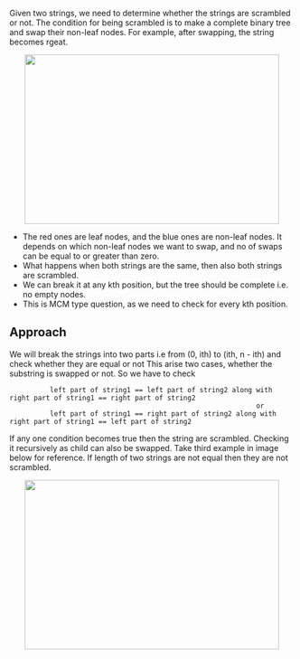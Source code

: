 Given two strings, we need to determine whether the strings are scrambled or not. The condition for being scrambled is to make a complete binary tree and swap their non-leaf nodes. For example, after swapping, the string becomes rgeat.

<p align="center">
  <img src="https://user-images.githubusercontent.com/56895638/179361450-5cddf5dd-3e9b-46c4-aa2d-225ce94075eb.png" width="450" height="300">
</p>

- The red ones are leaf nodes, and the blue ones are non-leaf nodes. It depends on which non-leaf nodes we want to swap, and no of swaps can be equal to or greater than zero.
- What happens when both strings are the same, then also both strings are scrambled.
- We can break it at any kth position, but the tree should be complete i.e. no empty nodes.
- This is MCM type question, as we need to check for every kth position.

## Approach

We will break the strings into two parts i.e from (0, ith) to (ith, n - ith) and check whether they are equal or not
This arise two cases, whether the substring is swapped or not. So we have to check
```
          left part of string1 == left part of string2 along with right part of string1 == right part of string2
                                                             or
   	      left part of string1 == right part of string2 along with right part of string1 == left part of string2
``` 

If any one condition becomes true then the string are scrambled. Checking it recursively as child can also be swapped. Take third example in image below for reference.
If length of two strings are not equal then they are not scrambled.

<p align="center">
  <img src="https://user-images.githubusercontent.com/56895638/179361764-b4fe1283-7aee-4042-a541-d6df25e03150.png" width="450" height="300">
</p>
